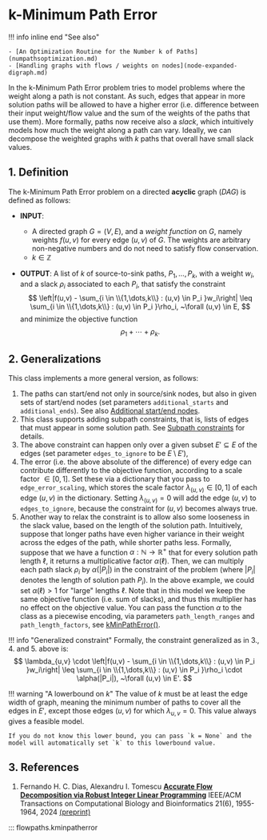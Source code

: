 # k-Minimum Path Error

!!! info inline end "See also"

    - [An Optimization Routine for the Number k of Paths](numpathsoptimization.md)
    - [Handling graphs with flows / weights on nodes](node-expanded-digraph.md)

In the k-Minimum Path Error problem tries to model problems where the weight along a path is not constant. As such, edges that appear in more solution paths will be allowed to have a higher error (i.e. difference between their input weight/flow value and the sum of the weights of the paths that use them). More formally, paths now receive also a *slack*, which intuitively models how much the weight along a path can vary. Ideally, we can decompose the weighted graphs with $k$ paths that overall have small slack values.

## 1. Definition

The k-Minimum Path Error problem on a directed **acyclic** graph (*DAG*) is defined as follows:

- **INPUT**: 

    - A directed graph $G = (V,E)$, and a *weight function* on $G$, namely weights $f(u,v)$ for every edge $(u,v)$ of $G$. The weights are arbitrary non-negative numbers and do not need to satisfy flow conservation.
    - $k \in \mathbb{Z}$

- **OUTPUT**: A list of $k$ of source-to-sink paths, $P_1,\dots,P_k$, with a weight $w_i$, and a slack $\rho_i$ associated to each $P_i$, that satisfy the constraint
$$
\left|f(u,v) - \sum_{i \in \\{1,\dots,k\\} : (u,v) \in P_i }w_i\right| \leq \sum_{i \in \\{1,\dots,k\\} : (u,v) \in P_i }\rho_i, ~\forall (u,v) \in E,
$$
and minimize the objective function
$$
\rho_1 + \cdots + \rho_k.
$$

## 2. Generalizations

This class implements a more general version, as follows:

1. The paths can start/end not only in source/sink nodes, but also in given sets of start/end nodes (set parameters `additional_starts` and `additional_ends`). See also [Additional start/end nodes](additional-start-end-nodes.md).
2. This class supports adding subpath constraints, that is, lists of edges that must appear in some solution path. See [Subpath constraints](subpath-constraints.md) for details.
3. The above constraint can happen only over a given subset $E' \subseteq E$ of the edges (set parameter `edges_to_ignore` to be $E \setminus E'$), 
4. The error (i.e. the above absolute of the difference) of every edge can contribute differently to the objective function, according to a scale factor $\in [0,1]$. Set these via a dictionary that you pass to `edge_error_scaling`, which stores the scale factor $\lambda_{(u,v)} \in [0,1]$ of each edge $(u,v)$ in the dictionary. Setting $\lambda_{(u,v)} = 0$ will add the edge $(u,v)$ to `edges_to_ignore`, because the constraint for $(u,v)$ becomes always true.
5. Another way to relax the constraint is to allow also some looseness in the slack value, based on the length of the solution path. Intuitively, suppose that longer paths have even higher variance in their weight across the edges of the path, while shorter paths less. Formally, suppose that we have a function $\alpha : \mathbb{N} \rightarrow \mathbb{R}^+$ that for every solution path length $\ell$, it returns a multiplicative factor $\alpha(\ell)$. Then, we can multiply each path slack $\rho_i$ by $\alpha(|P_i|)$ in the constraint of the problem (where $|P_i|$ denotes the length of solution path $P_i$). In the above example, we could set $\alpha(\ell) > 1$ for "large" lengths $\ell$. Note that in this model we keep the same objective function (i.e. sum of slacks), and thus this multiplier has no effect on the objective value. You can pass the function $\alpha$ to the class as a piecewise encoding, via parameters `path_length_ranges` and `path_length_factors`, see [kMinPathError()](k-min-path-error.md#flowpaths.kminpatherror.kMinPathError).

!!! info "Generalized constraint"
    Formally, the constraint generalized as in 3., 4. and 5. above is:
    $$
    \lambda_{u,v} \cdot \left|f(u,v) - \sum_{i \in \\{1,\dots,k\\} : (u,v) \in P_i }w_i\right| \leq \sum_{i \in \\{1,\dots,k\\} : (u,v) \in P_i }\rho_i \cdot \alpha(|P_i|), ~\forall (u,v) \in E'.
    $$

!!! warning "A lowerbound on $k$"
    The value of $k$ must be at least the edge width of graph, meaning the minimum number of paths to cover all the edges in $E'$, except those edges $(u,v)$ for which $\lambda_{u,v} = 0$. This value always gives a feasible model. 
    
    If you do not know this lower bound, you can pass `k = None` and the model will automatically set `k` to this lowerbound value.

## 3. References

1. Fernando H. C. Dias, Alexandru I. Tomescu
[**Accurate Flow Decomposition via Robust Integer Linear Programming**](https://doi.org/10.1109/TCBB.2024.3433523)
IEEE/ACM Transactions on Computational Biology and Bioinformatics 21(6), 1955-1964, 2024 [(preprint)](https://researchportal.helsinki.fi/files/325850154/TCBB3433523.pdf)

::: flowpaths.kminpatherror